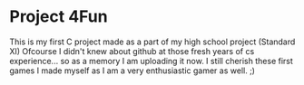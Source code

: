 # Project 4Fun

This is my first C project made as a part of my high school project (Standard XI)
Ofcourse I didn't knew about github at those fresh years of cs experience... so as a memory I am uploading it now.
I still cherish these first games I made myself as I am a very enthusiastic gamer as well. ;)
